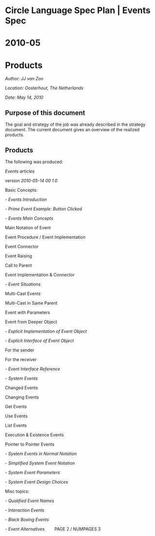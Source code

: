 ﻿Circle Language Spec Plan | Events Spec
=======================================

2010-05
========

Products
========

*Author: JJ van Zon*

*Location: Oosterhout, The Netherlands*

*Date: May 14, 2010*
## **Purpose of this document**
The goal and strategy of the job was already described in the strategy document. The current document gives an overview of the realized products.
## **Products**
The following was produced:

*Events articles*

version  *2010-05-14 00  1.0*

Basic Concepts:

*- Events Introduction*

*- Prime Event Example: Button Clicked*

*- Events Main Concepts*

Main Notation of Event

Event Procedure / Event Implementation

Event Connector

Event Raising

Call to Parent

Event Implementation & Connector

*- Event Situations*

Multi-Cast Events

Multi-Cast in Same Parent

Event with Parameters

Event from Deeper Object

*- Explicit Implementation of Event Object*

*- Explicit Interface of Event Object*

For the sender

For the receiver

*- Event Interface Reference*

*- System Events*

Changed Events

Changing Events

Get Events

Use Events

List Events

Execution & Existence Events

Pointer to Pointer Events

*- System Events in Normal Notation*

*- Simplified System Event Notation*

*- System Event Parameters*

*- System Event Design Choices*

Misc topics:

*- Qualified Event Names*

*- Interaction Events*

*- Black Boxing Events*

*- Event Alternatives*
`	 `PAGE 2 /  NUMPAGES 3
